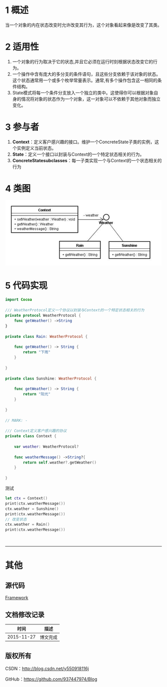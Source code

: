 # 1 概述

当一个对象的内在状态改变时允许改变其行为，这个对象看起来像是改变了其类。

# 2 适用性

1. 一个对象的行为取决于它的状态,并且它必须在运行时刻根据状态改变它的行为。
2. 一个操作中含有庞大的多分支的条件语句，且这些分支依赖于该对象的状态。这个状态通常用一个或多个枚举常量表示。通常,有多个操作包含这一相同的条件结构。
3. State模式将每一个条件分支放入一个独立的类中。这使得你可以根据对象自身的情况将对象的状态作为一个对象，这一对象可以不依赖于其他对象而独立变化。

# 3 参与者

1. **Context**：定义客户感兴趣的接口。维护一个ConcreteState子类的实例，这个实例定义当前状态。
2. **State**：定义一个接口以封装与Context的一个特定状态相关的行为。
3. **ConcreteStatesubclasses**：每一子类实现一个与Context的一个状态相关的行为

# 4 类图

![DDl-1](https://raw.githubusercontent.com/937447974/Blog/master/Resources/2015112721.png)

# 5 代码实现

```swift
import Cocoa

/// WeatherProtocol定义一个协议以封装与Context的一个特定状态相关的行为
private protocol WeatherProtocol {    
    func getWeather() ->String    
}

private class Rain: WeatherProtocol {
    
    func getWeather() -> String {
        return "下雨"
    }
    
}

private class Sunshine: WeatherProtocol {
    
    func getWeather() -> String {
        return "阳光"
    }
    
}

// MARK: -

/// Context定义客户感兴趣的协议
private class Context {
    
    var weather: WeatherProtocol?
    
    func weatherMessage() ->String?{
        return self.weather?.getWeather()
    }
    
}
```

测试

```swift
let ctx = Context()
print(ctx.weatherMessage())
ctx.weather = Sunshine()
print(ctx.weatherMessage())
// 改变状态
ctx.weather = Rain()
print(ctx.weatherMessage())
```

&#160;

----------

# 其他

## 源代码

[Framework](https://github.com/937447974/Framework)

## 文档修改记录

| 时间 | 描述 |
| ---- | ---- |
| 2015-11-27 | 博文完成 |

## 版权所有

CSDN：http://blog.csdn.net/y550918116j

GitHub：https://github.com/937447974/Blog